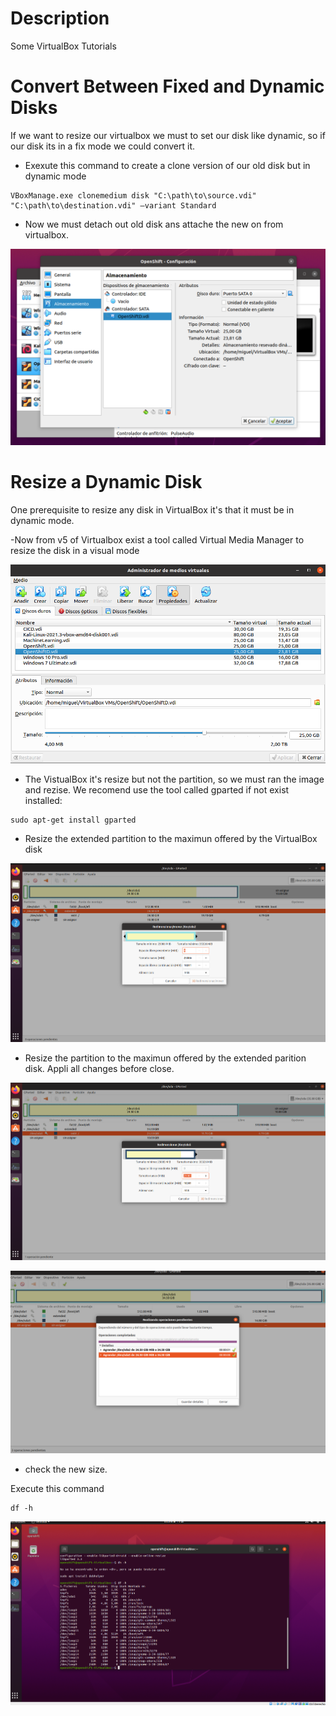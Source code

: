 # Description
Some VirtualBox Tutorials

# Convert Between Fixed and Dynamic Disks
If we want to resize our virtualbox we must to set our disk like dynamic, so if our disk its in a fix mode we could convert it.

- Exexute this command to create a clone version of our old disk but in dynamic mode

```shell
VBoxManage.exe clonemedium disk "C:\path\to\source.vdi" "C:\path\to\destination.vdi" –variant Standard
```

- Now we must detach out old disk ans attache the new on from virtualbox.

![Attach VirtualBox disk](captures/attach_disk_vb.png "Attach VirtualBox disk")

# Resize a Dynamic Disk

One prerequisite to resize any disk in VirtualBox it's that it must be in dynamic mode. 

-Now from v5 of Virtualbox exist a tool called Virtual Media Manager to resize the disk in a visual mode

![Resize VirtualBox disk](captures/resize_vb_disk.png "Resize VirtualBox disk")

- The VistualBox it's resize but not the partition, so we must ran the image and rezise. We recomend use the tool called gparted if not exist installed:

```shell
sudo apt-get install gparted
```

- Resize the extended partition to the maximun offered by the VirtualBox disk

![Resize Extended disk partition](captures/resize_extended_partition.png "Resize Extended disk partition")

- Resize the partition to the maximun offered by the extended parition disk. Appli all changes before close.

![Resize Disk Partition](captures/resize_partition.png "Resize Disk Partition")

![Apply Parition Changes](captures/apply_changes.png "Apply Parition Changes")

- check the new size.

Execute this command

```shell
df -h
```

![Disk Free](captures/disk_free.png "Disk Free")
